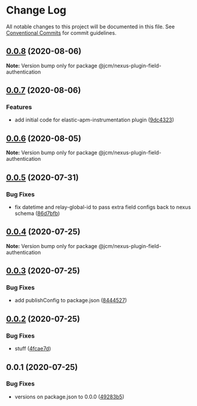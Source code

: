 # Change Log

All notable changes to this project will be documented in this file.
See [Conventional Commits](https://conventionalcommits.org) for commit guidelines.

## [0.0.8](https://github.com/JCMais/nexus-plugins/compare/@jcm/nexus-plugin-field-authentication@0.0.7...@jcm/nexus-plugin-field-authentication@0.0.8) (2020-08-06)

**Note:** Version bump only for package @jcm/nexus-plugin-field-authentication

## [0.0.7](https://github.com/JCMais/nexus-plugins/compare/@jcm/nexus-plugin-field-authentication@0.0.6...@jcm/nexus-plugin-field-authentication@0.0.7) (2020-08-06)

### Features

- add initial code for elastic-apm-instrumentation plugin ([9dc4323](https://github.com/JCMais/nexus-plugins/commit/9dc4323fcf509bcfe5003131747558f3f26cb5d1))

## [0.0.6](https://github.com/JCMais/nexus-plugins/compare/@jcm/nexus-plugin-field-authentication@0.0.5...@jcm/nexus-plugin-field-authentication@0.0.6) (2020-08-05)

**Note:** Version bump only for package @jcm/nexus-plugin-field-authentication

## [0.0.5](https://github.com/JCMais/nexus-plugins/compare/@jcm/nexus-plugin-field-authentication@0.0.4...@jcm/nexus-plugin-field-authentication@0.0.5) (2020-07-31)

### Bug Fixes

- fix datetime and relay-global-id to pass extra field configs back to nexus schema ([86d7bfb](https://github.com/JCMais/nexus-plugins/commit/86d7bfb5b0d3e9fecfd0ad5b59c16c9821a07817))

## [0.0.4](https://github.com/JCMais/nexus-plugins/compare/@jcm/nexus-plugin-field-authentication@0.0.3...@jcm/nexus-plugin-field-authentication@0.0.4) (2020-07-25)

**Note:** Version bump only for package @jcm/nexus-plugin-field-authentication

## [0.0.3](https://github.com/JCMais/nexus-plugins/compare/@jcm/nexus-plugin-field-authentication@0.0.2...@jcm/nexus-plugin-field-authentication@0.0.3) (2020-07-25)

### Bug Fixes

- add publishConfig to package.json ([8444527](https://github.com/JCMais/nexus-plugins/commit/8444527c32502e5b91369035cf68e8fa44366d6b))

## [0.0.2](https://github.com/JCMais/nexus-plugins/compare/@jcm/nexus-plugin-field-authentication@0.0.1...@jcm/nexus-plugin-field-authentication@0.0.2) (2020-07-25)

### Bug Fixes

- stuff ([4fcae7d](https://github.com/JCMais/nexus-plugins/commit/4fcae7d93f09eaa7b4fcdd0b4a3c43f2666e0d1d))

## 0.0.1 (2020-07-25)

### Bug Fixes

- versions on package.json to 0.0.0 ([49283b5](https://github.com/JCMais/nexus-plugins/commit/49283b521f7dc14ea877f96b4e60665d890b736b))

